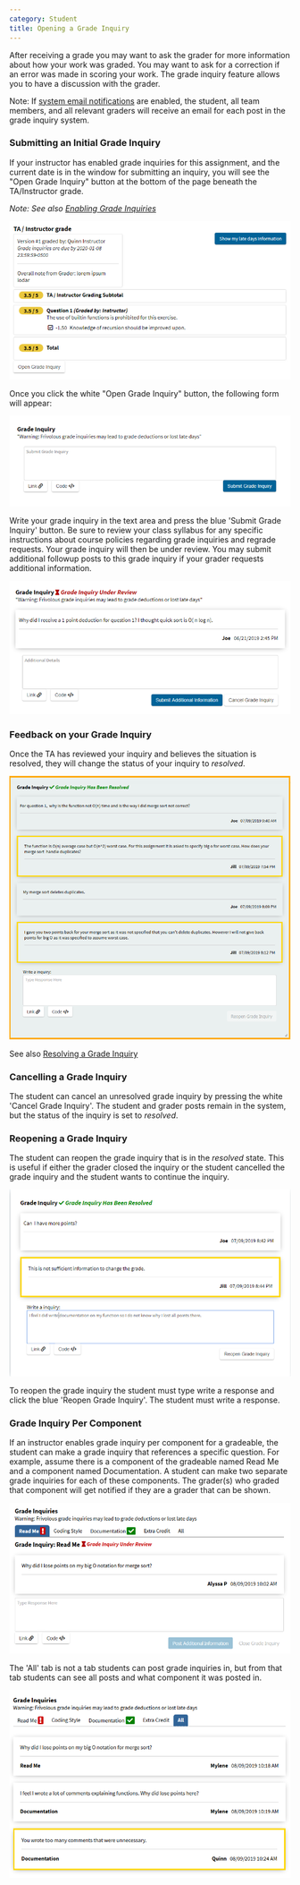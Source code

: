 ```yaml
---
category: Student
title: Opening a Grade Inquiry
---
```



After receiving a grade you may want to ask the grader for more
information about how your work was graded.  You may want to ask for a
correction if an error was made in scoring your work.  The grade
inquiry feature allows you to have a discussion with the grader.

Note: If [system email notifications](../sysadmin/email_configuration)
are enabled, the student, all team members, and all relevant graders
will receive an email for each post in the grade inquiry system.


### Submitting an Initial Grade Inquiry

If your instructor has enabled grade inquiries for this assignment,
and the current date is in the window for submitting an inquiry, you
will see the "Open Grade Inquiry" button at the bottom of the page
beneath the TA/Instructor grade.

_Note: See also [Enabling Grade Inquiries](../instructor/grade_inquiry_instructor)_

![](/images/grade_inquiry/student_submit_grade_inquiry.PNG)

Once you click the white "Open Grade Inquiry" button, the following form will appear:

![](/images/grade_inquiry/grade_inquiry_form.PNG)

Write your grade inquiry in the text area and press the blue 'Submit
Grade Inquiry' button.  Be sure to review your class syllabus for any
specific instructions about course policies regarding grade inquiries
and regrade requests.  Your grade inquiry will then be under review.
You may submit additional followup posts to this grade inquiry if your grader
requests additional information.

![](/images/grade_inquiry/student_pending_grade_inquiry.PNG)


### Feedback on your Grade Inquiry

Once the TA has reviewed your inquiry and believes the situation is
resolved, they will change the status of your inquiry to *resolved*.

![](/images/grade_inquiry/feedback_grade_inquiry.PNG)


See also [Resolving a Grade Inquiry](../grader/grade_inquiry_grader)


### Cancelling a Grade Inquiry

The student can cancel an unresolved grade inquiry by pressing the
white 'Cancel Grade Inquiry'.  The student and grader posts remain in
the system, but the status of the inquiry is set to *resolved*.


### Reopening a Grade Inquiry

The student can reopen the grade inquiry that is in the *resolved*
state. This is useful if either the grader closed the inquiry or the student cancelled the grade inquiry and the student wants to continue the inquiry.

![](/images/grade_inquiry/student_reopen_grade_inquiry.PNG)

To reopen the grade inquiry the student must type write a response and click the blue 'Reopen Grade Inquiry'. The student must write a response.

### Grade Inquiry Per Component

If an instructor enables grade inquiry per component for a gradeable, the student can make a grade inquiry that references a specific question. For example, assume there is a component of the gradeable named Read Me and a component named Documentation. A student can make two separate grade inquiries for each of these components. The grader(s) who graded that component will get notified if they are a grader that can be shown.

![](/images/grade_inquiry/student_grade_inquiry_per_component.PNG)

The 'All' tab is not a tab students can post grade inquiries in, but from that tab students can see all posts and what component it was posted in.

![](/images/grade_inquiry/student_all_tab_grade_inquiry_per_component.PNG) 